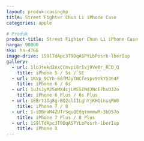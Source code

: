 ```yaml
---
layout: produk-casinghp
title: Street Fighter Chun Li iPhone Case
categories: apple

# Produk
product-title: Street Fighter Chun Li iPhone Case
harga: 90000
sku: hn-4766
image-drive: 1S9lTdApc3T9DqASPYLbPosrh-lberIup
gallery:
  - url: 1loJtekd2nxCCmvpi8rIvj9Ve0r_RCD_Q
    title: iPhone 5 / 5s / SE
  - url: 1KVp_9CYh-68fMJyTNCfespv9nkY5364F
    title: iPhone 6 / 6s
  - url: 1uJsJyM25nMX4cjLME5INdJNcE7hsDJ2o
    title: iPhone 6 Plus / 6s Plus
  - url: 1EBrt1Og8g-BQ2clIILghYjKHQinsqRW0
    title: iPhone 7 / 8
  - url: 1-iDBraM4ZUTrSquQEdqtmmmwM-3bD57o
    title: iPhone 7 Plus / 8 Plus
  - url: 1S9lTdApc3T9DqASPYLbPosrh-lberIup
    title: iPhone X
---
```

